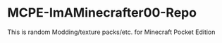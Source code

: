 # MCPE-ImAMinecrafter00-Repo
This is random Modding/texture packs/etc. for Minecraft Pocket Edition 
